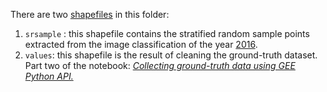 There are two [shapefiles](https://en.wikipedia.org/wiki/Shapefile) in this folder:

1. `srsample` : this shapefile contains the stratified random sample points extracted from the image classification of the year [2016](https://github.com/acoiman/lulc_zamora_1986_2016/tree/master/lulc/results/2016). 
2. `values`: this shapefile is the result of cleaning the ground-truth dataset. Part two of the notebook: *[Collecting ground-truth data using GEE Python API.](https://github.com/acoiman/lulc_zamora_1986_2016/blob/master/accuracy_assessment/notebook/reference_data.ipynb)*

